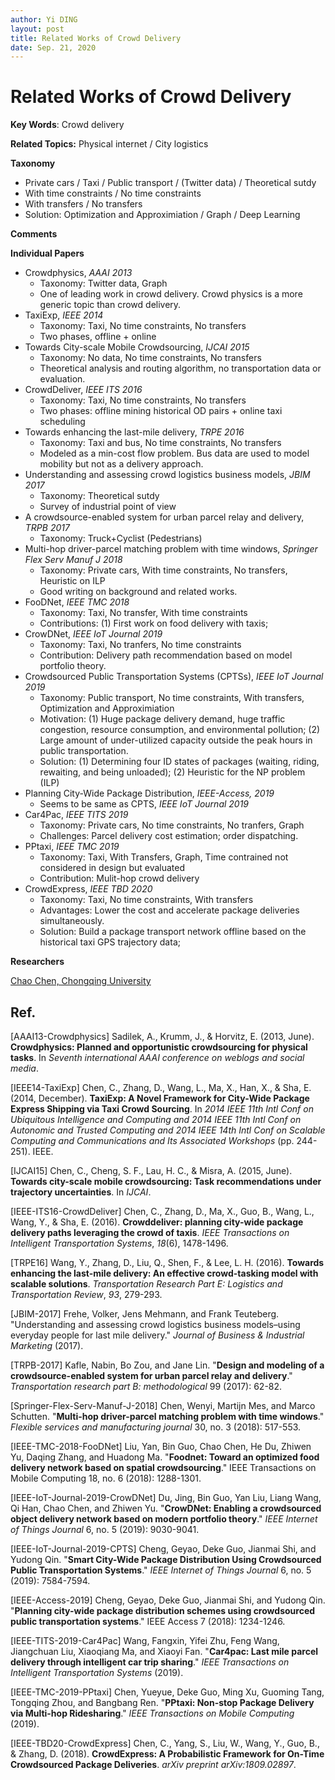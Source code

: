 ```yaml
---
author: Yi DING
layout: post
title: Related Works of Crowd Delivery
date: Sep. 21, 2020
---
```

# Related Works of Crowd Delivery

**Key Words**: Crowd delivery

**Related Topics:** Physical internet / City logistics

**Taxonomy**

* Private cars / Taxi / Public transport / (Twitter data) / Theoretical sutdy
* With time constraints / No time constraints
* With transfers / No transfers
* Solution: Optimization and Approximiation / Graph / Deep Learning

**Comments**

**Individual Papers**

* Crowdphysics, *AAAI 2013*
  * Taxonomy: Twitter data, Graph
  * One of leading work in crowd delivery. Crowd physics is a more generic topic than crowd delivery. 
* TaxiExp, *IEEE 2014*
  * Taxonomy: Taxi, No time constraints, No transfers
  * Two phases, offline + online
* Towards City-scale Mobile Crowdsourcing, *IJCAI 2015*
  * Taxonomy: No data, No time constraints, No transfers
  * Theoretical analysis and routing algorithm, no transportation data or evaluation.
* CrowdDeliver, *IEEE ITS 2016*
  * Taxonomy: Taxi, No time constraints, No transfers
  * Two phases: offline mining historical OD pairs + online taxi scheduling
* Towards enhancing the last-mile delivery, *TRPE 2016*
  * Taxonomy: Taxi and bus, No time constraints, No transfers
  * Modeled as a min-cost flow problem. Bus data are used to model mobility but not as a delivery approach.
* Understanding and assessing crowd logistics business models, *JBIM 2017*
  * Taxonomy: Theoretical sutdy
  * Survey of industrial point of view
* A crowdsource-enabled system for urban parcel relay and delivery, *TRPB 2017*
  * Taxonomy: Truck+Cyclist (Pedestrians)
* Multi-hop driver-parcel matching problem with time windows, *Springer Flex Serv Manuf J 2018*
  * Taxonomy:  Private cars, With time constraints, No transfers,  Heuristic on ILP
  * Good writing on background and related works.
* FooDNet, *IEEE TMC 2018*
  * Taxonomy: Taxi, No transfer, With time constraints
  * Contributions: (1) First work on food delivery with taxis;
* CrowDNet, *IEEE IoT Journal 2019*
  * Taxonomy: Taxi, No tranfers, No time constraints
  * Contribution: Delivery path recommendation based on model portfolio theory.
* Crowdsourced Public Transportation Systems (CPTSs), *IEEE IoT Journal 2019*
  * Taxonomy: Public transport, No time constraints, With transfers, Optimization and Approximiation
  * Motivation: (1) Huge package delivery demand, huge traffic congestion, resource consumption, and environmental pollution; (2) Large amount of under-utilized capacity outside the peak hours in public transportation.
  * Solution: (1) Determining four ID states of packages (waiting, riding, rewaiting, and being unloaded); (2) Heuristic for the NP problem (ILP)
* Planning City-Wide Package Distribution, *IEEE-Access, 2019*
  * Seems to be same as CPTS, *IEEE IoT Journal 2019*
* Car4Pac, *IEEE TITS 2019*
  * Taxonomy: Private cars, No time constraints, No tranfers, Graph
  * Challenges: Parcel delivery cost estimation; order dispatching.
* PPtaxi, *IEEE TMC 2019*
  * Taxonomy: Taxi, With Transfers, Graph, Time contrained not considered in design but evaluated
  * Contribution: Mulit-hop crowd delivery
* CrowdExpress, *IEEE TBD 2020*
  * Taxonomy: Taxi, No time constraints, With transfers
  * Advantages: Lower the cost and accelerate package deliveries simultaneously.
  * Solution: Build a package transport network offline based on the historical taxi GPS trajectory data;



**Researchers**

[Chao Chen, Chongqing University](https://scholar.google.com/citations?hl=en&user=6luJjFQAAAAJ&view_op=list_works&citft=1&email_for_op=dingx447%40umn.edu&gmla=AJsN-F5_ppC2Dy8JW5OY96YaqW8Y6ywddoooEKNsvgv8hcXcvLM-8B8Mj9R2IDe8oNGEjqprjse9U4ladOl2vr4yy9ZuEXhbnUNv8fc6fTnAEvfFicTAiSo)



## Ref.

[AAAI13-Crowdphysics] Sadilek, A., Krumm, J., & Horvitz, E. (2013, June). **Crowdphysics: Planned and opportunistic crowdsourcing for physical tasks**. In *Seventh international AAAI conference on weblogs and social media*.

[IEEE14-TaxiExp] Chen, C., Zhang, D., Wang, L., Ma, X., Han, X., & Sha, E. (2014, December). **TaxiExp: A Novel Framework for City-Wide Package Express Shipping via Taxi Crowd Sourcing**. In *2014 IEEE 11th Intl Conf on Ubiquitous Intelligence and Computing and 2014 IEEE 11th Intl Conf on Autonomic and Trusted Computing and 2014 IEEE 14th Intl Conf on Scalable Computing and Communications and Its Associated Workshops* (pp. 244-251). IEEE.

[IJCAI15] Chen, C., Cheng, S. F., Lau, H. C., & Misra, A. (2015, June). **Towards city-scale mobile crowdsourcing: Task recommendations under trajectory uncertainties**. In *IJCAI*.

[IEEE-ITS16-CrowdDeliver] Chen, C., Zhang, D., Ma, X., Guo, B., Wang, L., Wang, Y., & Sha, E. (2016). **Crowddeliver: planning city-wide package delivery paths leveraging the crowd of taxis**. *IEEE Transactions on Intelligent Transportation Systems*, *18*(6), 1478-1496.

[TRPE16] Wang, Y., Zhang, D., Liu, Q., Shen, F., & Lee, L. H. (2016). **Towards enhancing the last-mile delivery: An effective crowd-tasking model with scalable solutions**. *Transportation Research Part E: Logistics and Transportation Review*, *93*, 279-293.

[JBIM-2017] Frehe, Volker, Jens Mehmann, and Frank Teuteberg. "Understanding and assessing crowd logistics business models–using everyday people for last mile delivery." *Journal of Business & Industrial Marketing* (2017).

[TRPB-2017] Kafle, Nabin, Bo Zou, and Jane Lin. "**Design and modeling of a crowdsource-enabled system for urban parcel relay and delivery**." *Transportation research part B: methodological* 99 (2017): 62-82.

[Springer-Flex-Serv-Manuf-J-2018] Chen, Wenyi, Martijn Mes, and Marco Schutten. "**Multi-hop driver-parcel matching problem with time windows**." *Flexible services and manufacturing journal* 30, no. 3 (2018): 517-553.

[IEEE-TMC-2018-FooDNet] Liu, Yan, Bin Guo, Chao Chen, He Du, Zhiwen Yu, Daqing Zhang, and Huadong Ma. "**Foodnet: Toward an optimized food delivery network based on spatial crowdsourcing**." IEEE Transactions on Mobile Computing 18, no. 6 (2018): 1288-1301.

[IEEE-IoT-Journal-2019-CrowDNet] Du, Jing, Bin Guo, Yan Liu, Liang Wang, Qi Han, Chao Chen, and Zhiwen Yu. "**CrowDNet: Enabling a crowdsourced object delivery network based on modern portfolio theory**." *IEEE Internet of Things Journal* 6, no. 5 (2019): 9030-9041.

[IEEE-IoT-Journal-2019-CPTS] Cheng, Geyao, Deke Guo, Jianmai Shi, and Yudong Qin. "**Smart City-Wide Package Distribution Using Crowdsourced Public Transportation Systems**." *IEEE Internet of Things Journal* 6, no. 5 (2019): 7584-7594.

[IEEE-Access-2019] Cheng, Geyao, Deke Guo, Jianmai Shi, and Yudong Qin. "**Planning city-wide package distribution schemes using crowdsourced public transportation systems**." IEEE Access 7 (2018): 1234-1246.

[IEEE-TITS-2019-Car4Pac] Wang, Fangxin, Yifei Zhu, Feng Wang, Jiangchuan Liu, Xiaoqiang Ma, and Xiaoyi Fan. "**Car4pac: Last mile parcel delivery through intelligent car trip sharing**." *IEEE Transactions on Intelligent Transportation Systems* (2019).

[IEEE-TMC-2019-PPtaxi] Chen, Yueyue, Deke Guo, Ming Xu, Guoming Tang, Tongqing Zhou, and Bangbang Ren. "**PPtaxi: Non-stop Package Delivery via Multi-hop Ridesharing**." *IEEE Transactions on Mobile Computing* (2019).

[IEEE-TBD20-CrowdExpress] Chen, C., Yang, S., Liu, W., Wang, Y., Guo, B., & Zhang, D. (2018). **CrowdExpress: A Probabilistic Framework for On-Time Crowdsourced Package Deliveries**. *arXiv preprint arXiv:1809.02897*.
